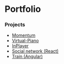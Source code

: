 # Portfolio
<h3>Projects</h3>
<ul>
<li><a href="https://den987655.github.io/Portfolio/momentum/">Momentum</a></li>
<li><a href="https://den987655.github.io/Portfolio/virtual-piano/">Virtual-Piano</a></li>
<li><a href="https://den987655.github.io/InPlayer_Start_01/">InPlayer</a></li>
<li><a href="https://photo-flow.ru">Social network (React)</a></li>
<li><a href="https://coruscating-travesseiro-22707e.netlify.app/">Train (Angular)</a></li>
</ul>
